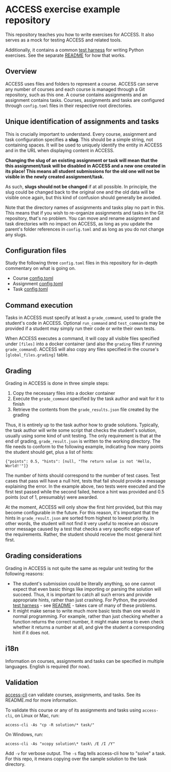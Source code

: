 # ACCESS exercise example repository

This repository teaches you how to write exercises for ACCESS. It also serves
as a mock for testing ACCESS and related tools.

Additionally, it contains a common [test harness](universal/harness.py) for
writing Python exercises. See the separate [README](universal/README.md) for
how that works.

## Overview

ACCESS uses files and folders to represent a course. ACCESS can serve any
number of courses and each course is managed through a Git repository, such as
this one. A course contains assignments and an assignment contains tasks.
Courses, assignments and tasks are configured through `config.toml` files in
their respective root directories.

## Unique identification of assignments and tasks

This is crucially important to understand. Every course, assignment and task
configuration specifies a **slug**. This should be a simple string, not
containing spaces. It will be used to uniquely identify the entity in ACCESS
and in the URL when displaying content in ACCESS.

**Changing the slug of an existing assignment or task will mean that the
this assignment/task will be disabled in ACCESS and a new one created in its
place! This means all student submissions for the old one will not be visible in
the newly created assignment/task.**

As such, **slugs should not be changed** if at all possible. In principle,
the slug could be changed back to the original one and the old data will be
visible once again, but this kind of confusion should generally be avoided.

Note that the directory names of assignments and tasks play no part in this.
This means that if you wish to re-organize assignments and tasks in the Git
repository, that's no problem. You can move and rename assignment and task
directories with no impact on ACCESS, as long as you update the parent's folder
references in `config.toml` and as long as you do not change any slugs.

## Configuration files

Study the following three `config.toml` files in this repository for in-depth
commentary on what is going on.

 * Course [config.toml](config.toml)
 * Assignment [config.toml](01_intro/config.toml)
 * Task [config.toml](02_basics/persistent_results/config.toml)

## Command execution

Tasks in ACCESS must specify at least a `grade_command`, used to grade the
student's code in ACCESS. Optional `run_command` and `test_command`s may be
provided if a student may simply run their code or write their own tests.

When ACCESS executes a command, it will copy all visible files specified under
`[files]` into a docker container (and also the `grading` files if running
`grade_command`). ACCESS will also copy any files specified in the course's
`[global_files.grading]` table.

## Grading

Grading in ACCESS is done in three simple steps:

 1) Copy the necessary files into a docker container
 2) Execute the `grade_command` specified by the task author and wait for it to finish
 3) Retrieve the contents from the `grade_results.json` file created by the grading

Thus, it is entirely up to the task author how to grade solutions. Typically,
the task author will write some script that checks the student's solution,
usually using some kind of unit testing. The only requirement is that at the end
of grading, `grade_result.json` is written to the working directory. The file
needs to conform to the following example, indicating how many points the
student should get, plus a list of hints:

```
{"points": 0.5, "hints": [null, "The return value is not 'Hello, World!'"]}
```

The number of hints should correspond to the number of test cases. Test cases
that pass will have a null hint, tests that fail should provide a message
explaining the error. In the example above, two tests were executed and the
first test passed while the second failed, hence a hint was provided and 0.5
points (out of 1, presumably) were awarded.

At the moment, ACCESS will only show the first hint provided, but this may
become configurable in the future. For this reason, it's important that the
hints in `grade_result.json` are sorted from highest to lowest priority. In
other words, the student will not find it very useful to receive an obscure
error message caused by a test that checks a very specific edge-case of the
requirements. Rather, the student should receive the most general hint first.

## Grading considerations

Grading in ACCESS is not quite the same as regular unit testing for the
following reasons:

 * The student's submission could be literally anything, so one cannot expect that even basic things like importing or parsing the solution will succeed. Thus, it is important to catch all such errors and provide appropriate hints, rather than just crashing. For Python, the provided [test harness](universal/harness.py) - see [README](universal/README.md) - takes care of many of these problems.
 * It might make sense to write much more basic tests than one would in normal programming. For example, rather than just checking whether a function returns the correct number, it might make sense to even check whether it returns a number at all, and give the student a corresponding hint if it does not.

## i18n

Information on courses, assignments and tasks can be specified in multiple
languages. English is required (for now).

## Validation

[access-cli](https://github.com/mp-access/access_cli) can validate courses, assignments, and tasks.
See its README.md for more information.

To validate this course or any of its assignments and tasks using `access-cli`, on Linux or Mac, run:

```
access-cli -As "cp -R solution/* task/"
```

On Windows, run:

```
access-cli -As "xcopy solution\* task\ /E /I /Y"
```

Add `-v` for verbose output. The `-s` flag tells access-cli how to "solve" a task. For this repo, it means copying over the sample solution to the task directory.

